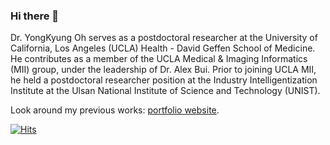 ### Hi there 👋 


Dr. YongKyung Oh serves as a postdoctoral researcher at the University of California, Los Angeles (UCLA) Health - David Geffen School of Medicine. He contributes as a member of the UCLA Medical & Imaging Informatics (MII) group, under the leadership of Dr. Alex Bui. Prior to joining UCLA MII, he held a postdoctoral researcher position at the Industry Intelligentization Institute at the Ulsan National Institute of Science and Technology (UNIST). 

Look around my previous works: [portfolio website](https://yongkyung-oh.github.io/). 

[![Hits](https://hits.seeyoufarm.com/api/count/incr/badge.svg?url=https%3A%2F%2Fyongkyung-oh.github.io&count_bg=%23555555&title_bg=%23555555&icon=&icon_color=%23555555&title=&edge_flat=false)](https://yongkyung-oh.github.io/)

<!--![[Profile views](https://gpvc.arturio.dev/yongkyung-oh)](https://github.com/yongkyung-oh)-->
<!--![![Profile views](https://komarev.com/ghpvc/?username=yongkyung-oh&color=grey)](https://github.com/yongkyung-oh)

